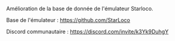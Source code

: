 Amélioration de la base de donnée de l'émulateur Starloco.

Base de l'émulateur : https://github.com/StarLoco

Discord communautaire : https://discord.com/invite/k3Yk9DuhgY
